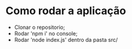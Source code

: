 # Como rodar a aplicação
 - Clonar o repositorio;
 - Rodar 'npm i' no console;
 - Rodar 'node index.js' dentro da pasta src/